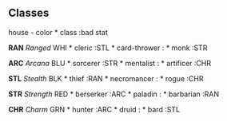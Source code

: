 <!-- @todo update from colors and houses -->
## Classes

house - color
    * class               :bad stat

**RAN** _Ranged_ WHI
    * cleric              :STL
    * card-thrower        :
    * monk                :STR

**ARC** _Arcana_ BLU
    * sorcerer            :STR
    * mentalist           :
    * artificer           :CHR

**STL** _Stealth_ BLK
    * thief               :RAN
    * necromancer         :
    * rogue               :CHR

**STR** _Strength_ RED
    * berserker           :ARC
    * paladin             :
    * barbarian           :RAN

**CHR** _Charm_ GRN
    * hunter              :ARC
    * druid               :
    * bard                :STL
